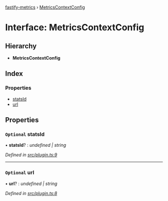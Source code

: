 [fastify-metrics](../README.md) › [MetricsContextConfig](metricscontextconfig.md)

# Interface: MetricsContextConfig

## Hierarchy

* **MetricsContextConfig**

## Index

### Properties

* [statsId](metricscontextconfig.md#optional-statsid)
* [url](metricscontextconfig.md#optional-url)

## Properties

### `Optional` statsId

• **statsId**? : *undefined | string*

*Defined in [src/plugin.ts:9](https://github.com/SkeLLLa/fastify-metrics/blob/6036ae1/src/plugin.ts#L9)*

___

### `Optional` url

• **url**? : *undefined | string*

*Defined in [src/plugin.ts:8](https://github.com/SkeLLLa/fastify-metrics/blob/6036ae1/src/plugin.ts#L8)*
